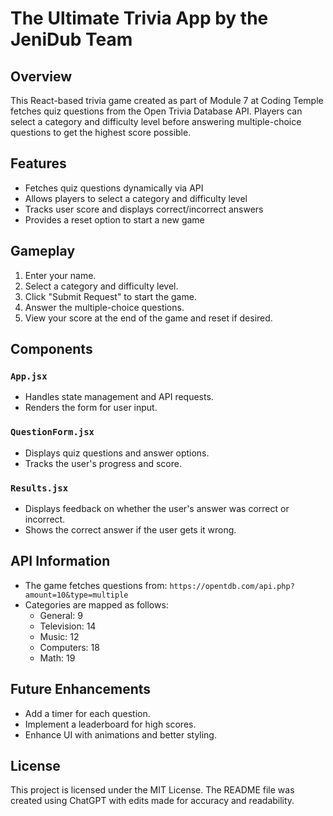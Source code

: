 
# The Ultimate Trivia App by the JeniDub Team

## Overview

This React-based trivia game created as part of Module 7 at Coding Temple fetches quiz questions from the Open Trivia Database API. Players can select a category and difficulty level before answering multiple-choice questions to get the highest score possible.

## Features

-   Fetches quiz questions dynamically via API
-   Allows players to select a category and difficulty level
-   Tracks user score and displays correct/incorrect answers
-   Provides a reset option to start a new game
    
## Gameplay

1.  Enter your name.
2.  Select a category and difficulty level.
3.  Click "Submit Request" to start the game.
4.  Answer the multiple-choice questions.
5.  View your score at the end of the game and reset if desired.

## Components

### `App.jsx`

-   Handles state management and API requests.
-   Renders the form for user input.

### `QuestionForm.jsx`

-   Displays quiz questions and answer options.
-   Tracks the user's progress and score.

### `Results.jsx`

-   Displays feedback on whether the user's answer was correct or incorrect.
-   Shows the correct answer if the user gets it wrong.

## API Information

-   The game fetches questions from: `https://opentdb.com/api.php?amount=10&type=multiple`
-   Categories are mapped as follows:
    -   General: 9
    -   Television: 14
    -   Music: 12
    -   Computers: 18
    -   Math: 19

## Future Enhancements

-   Add a timer for each question.
-   Implement a leaderboard for high scores.
-   Enhance UI with animations and better styling.

## License

This project is licensed under the MIT License. The README file was created using ChatGPT with edits made for accuracy and readability.
